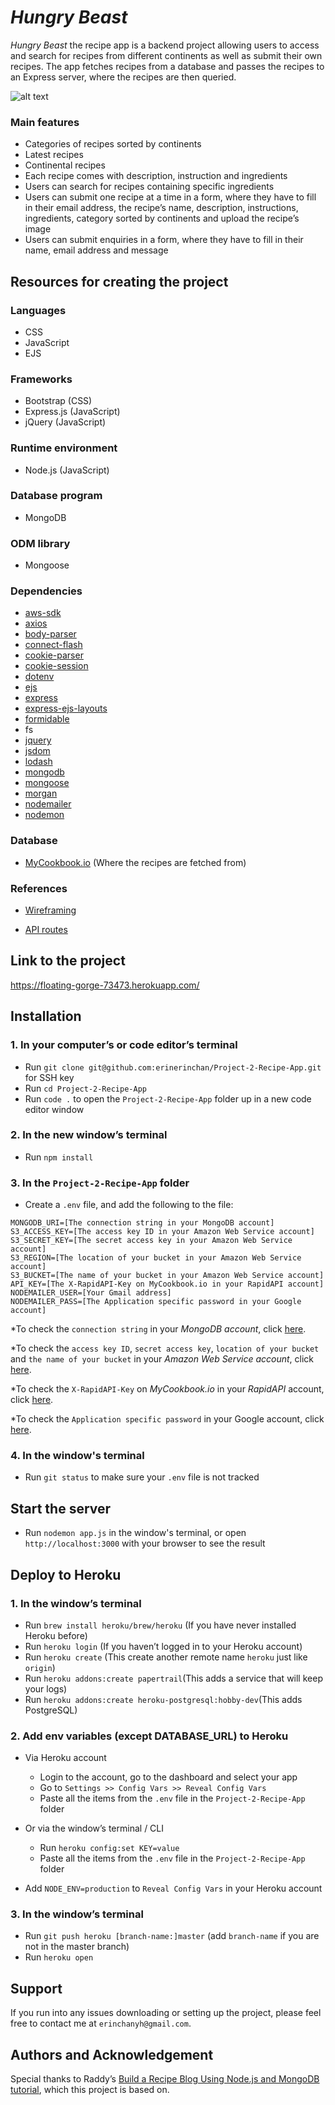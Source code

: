 # *Hungry Beast*

*Hungry Beast* the recipe app is a backend project allowing users to access and search for recipes from different continents as well as submit their own recipes. The app fetches recipes from a database and passes the recipes to an Express server, where the recipes are then queried.

![alt text](public/img/Screenshot.png)
### Main features

- Categories of recipes sorted by continents
- Latest recipes
- Continental recipes
- Each recipe comes with description, instruction and ingredients
- Users can search for recipes containing specific ingredients
- Users can submit one recipe at a time in a form, where they have to fill in their email address, the recipe’s name, description, instructions, ingredients, category sorted by continents and upload the recipe’s image
- Users can submit enquiries in a form, where they have to fill in their name, email address and message

## Resources for creating the project

### Languages

- CSS
- JavaScript
- EJS

### Frameworks

- Bootstrap (CSS)
- Express.js (JavaScript)
- jQuery (JavaScript)

### Runtime environment

- Node.js (JavaScript)
### Database program

- MongoDB

### ODM library

- Mongoose

### Dependencies

- [aws-sdk](https://www.npmjs.com/package/aws-sdk)
- [axios](https://www.npmjs.com/package/axios)
- [body-parser](https://www.npmjs.com/package/body-parser)
- [connect-flash](https://www.npmjs.com/package/connect-flash)
- [cookie-parser](https://www.npmjs.com/package/cookie-parser)
- [cookie-session](https://www.npmjs.com/package/cookie-session)
- [dotenv](https://www.npmjs.com/package/dotenv)
- [ejs](https://www.npmjs.com/package/ejs)
- [express](https://www.npmjs.com/package/express)
- [express-ejs-layouts](https://www.npmjs.com/package/express-ejs-layouts)
- [formidable](https://www.npmjs.com/package/formidable)
- fs
- [jquery](https://www.npmjs.com/package/jquery)
- [jsdom](https://www.npmjs.com/package/jsdom)
- [lodash](https://www.npmjs.com/package/lodash)
- [mongodb](https://www.npmjs.com/package/mongodb?utm_medium=devmedia-synd&utm_source=devmedia&utm_content=serverless&jmp=devmedia-ref)
- [mongoose](https://www.npmjs.com/package/mongoose)
- [morgan](https://www.npmjs.com/package/morgan)
- [nodemailer](https://www.npmjs.com/package/nodemailer)
- [nodemon](https://www.npmjs.com/package/nodemon)

### Database

- [MyCookbook.io](https://rapidapi.com/mycookbook/api/mycookbook-io1) (Where the recipes are fetched from)

### References

- [Wireframing](https://www.figma.com/file/OiIt1zovdm9uL7CnTORsCF/Project-2-Wireframing?node-id=0%3A1)

- [API routes](https://docs.google.com/spreadsheets/d/1i1E82H9rPMkHY67rk9PUZV7OFFbpw13j3U0Z9-R-0Hk/edit#gid=0)
## Link to the project
https://floating-gorge-73473.herokuapp.com/

## Installation

### 1. In your computer’s or code editor’s terminal

- Run `git clone git@github.com:erinerinchan/Project-2-Recipe-App.git` for SSH key
- Run `cd Project-2-Recipe-App`
- Run `code .` to open the `Project-2-Recipe-App` folder up in a new code editor window

### 2. In the new window’s terminal

- Run `npm install`

### 3. In the `Project-2-Recipe-App` folder

- Create a `.env` file, and add the following to the file:

```
MONGODB_URI=[The connection string in your MongoDB account]
S3_ACCESS_KEY=[The access key ID in your Amazon Web Service account]
S3_SECRET_KEY=[The secret access key in your Amazon Web Service account]
S3_REGION=[The location of your bucket in your Amazon Web Service account]
S3_BUCKET=[The name of your bucket in your Amazon Web Service account]
API_KEY=[The X-RapidAPI-Key on MyCookbook.io in your RapidAPI account]
NODEMAILER_USER=[Your Gmail address]
NODEMAILER_PASS=[The Application specific password in your Google account]

```
*To check the `connection string` in your *MongoDB account*, click [here](https://github.com/erinerinchan/MongoDB/blob/main/README.md).

*To check the `access key ID`, `secret access key`, `location of your bucket` and `the name of your bucket` in your *Amazon Web Service account*, click [here]().

*To check the `X-RapidAPI-Key` on *MyCookbook.io* in your *RapidAPI* account, click [here]().

*To check the `Application specific password` in your Google account, click [here]().
### 4. In the window's terminal

- Run `git status` to make sure your `.env` file is not tracked
## Start the server

- Run `nodemon app.js` in the window's terminal, or open `http://localhost:3000` with your browser to see the result
## Deploy to Heroku
### 1. In the window’s terminal

- Run `brew install heroku/brew/heroku` (If you have never installed Heroku before)
- Run `heroku login` (If you haven’t logged in to your Heroku account)
- Run `heroku create` (This create another remote name `heroku` just like `origin`)
- Run `heroku addons:create papertrail`(This adds a service that will keep your logs)
- Run `heroku addons:create heroku-postgresql:hobby-dev`(This adds PostgreSQL)
### 2. Add env variables (except DATABASE_URL) to Heroku

- Via Heroku account
	- Login to the account, go to the dashboard and select your app
	- Go to `Settings >> Config Vars >> Reveal Config Vars`
	- Paste all the items from the `.env` file in the `Project-2-Recipe-App` folder

- Or via the window’s terminal / CLI
	- Run `heroku config:set KEY=value`
	- Paste all the items from the `.env` file in the `Project-2-Recipe-App` folder

- Add `NODE_ENV=production` to `Reveal Config Vars` in your Heroku account
### 3. In the window’s terminal

- Run `git push heroku [branch-name:]master` (add `branch-name` if you are not in the master branch)
- Run `heroku open`
## Support
If you run into any issues downloading or setting up the project, please feel free to contact me at `erinchanyh@gmail.com`.

## Authors and Acknowledgement

Special thanks to Raddy’s [Build a Recipe Blog Using Node.js and MongoDB tutorial](https://raddy.dev/blog/how-to-build-a-recipe-blog-using-node-js-and-mongodb-express-ejs-mongoose-crud/?utm_source=youtube), which this project is based on.
